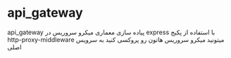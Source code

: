 # api_gateway
api_gateway
پیاده سازی معماری میکرو سروریس در express
با استفاده از پکیج http-proxy-middleware میتونید میکرو سروریس هاتون رو پروکسی کنید به سرویس اصلی 
